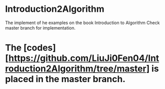# Introduction2Algorithm
The implement of he examples on the book Introduction to Algorithm
Check master branch for implementation.
# The [codes][https://github.com/LiuJi0Fen04/Introduction2Algorithm/tree/master] is placed in the master branch.
